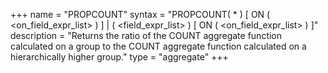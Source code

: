 +++
name = "PROPCOUNT"
syntax = "PROPCOUNT( * ) [ ON ( &lt;on_field_expr_list&gt; ) ] | ( &lt;field_expr_list&gt; ) [ ON ( &lt;on_field_expr_list&gt; ) ]"
description = "Returns the ratio of the COUNT aggregate function calculated on a group to the COUNT aggregate function calculated on a hierarchically higher group."
type = "aggregate"
+++


